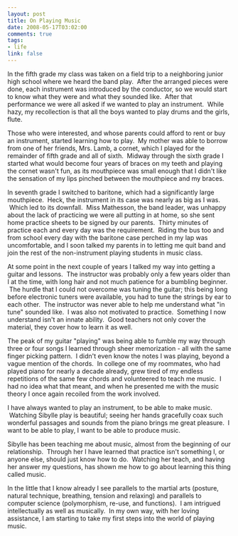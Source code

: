 ```yaml
--- 
layout: post
title: On Playing Music
date: 2008-05-17T03:02:00
comments: true
tags:
- life
link: false
---
```

In the fifth grade my class was taken on a field trip to a neighboring junior high school where we heard the band play.  After the arranged pieces were done, each instrument was introduced by the conductor, so we would start to know what they were and what they sounded like.  After that performance we were all asked if we wanted to play an instrument.  While hazy, my recollection is that all the boys wanted to play drums and the girls, flute.

Those who were interested, and whose parents could afford to rent or buy an instrument, started learning how to play.  My mother was able to borrow from one of her friends, Mrs. Lamb, a cornet, which I played for the remainder of fifth grade and all of sixth.  Midway through the sixth grade I started what would become four years of braces on my teeth and playing the cornet wasn't fun, as its mouthpiece was small enough that I didn't like the sensation of my lips pinched between the mouthpiece and my braces.

In seventh grade I switched to baritone, which had a significantly large mouthpiece.  Heck, the instrument in its case was nearly as big as I was.  Which led to its downfall.  Miss Mathesson, the band leader, was unhappy about the lack of practicing we were all putting in at home, so she sent home practice sheets to be signed by our parents.  Thirty minutes of practice each and every day was the requirement.  Riding the bus too and from school every day with the baritone case perched in my lap was uncomfortable, and I soon talked my parents in to letting me quit band and join the rest of the non-instrument playing students in music class. 

At some point in the next couple of years I talked my way into getting a guitar and lessons.  The instructor was probably only a few years older than I at the time, with long hair and not much patience for a bumbling beginner.  The hurdle that I could not overcome was tuning the guitar; this being long before electronic tuners were available, you had to tune the strings by ear to each other.  The instructor was never able to help me understand what "in tune" sounded like.  I was also not motivated to practice.  Something I now understand isn't an innate ability.  Good teachers not only cover the material, they cover how to learn it as well.

The peak of my guitar "playing" was being able to fumble my way through three or four songs I learned through sheer memorization - all with the same finger picking pattern.  I didn't even know the notes I was playing, beyond a vague mention of the chords.  In college one of my roommates, who had played piano for nearly a decade already, grew tired of my endless repetitions of the same few chords and volunteered to teach me music.  I had no idea what that meant, and when he presented me with the music theory I once again recoiled from the work involved.

I have always wanted to play an instrument, to be able to make music.  Watching Sibylle play is beautiful; seeing her hands gracefully coax such wonderful passages and sounds from the piano brings me great pleasure.  I want to be able to play, I want to be able to produce music.

Sibylle has been teaching me about music, almost from the beginning of our relationship.  Through her I have learned that practice isn't something I, or anyone else, should just know how to do.  Watching her teach, and having her answer my questions, has shown me how to go about learning this thing called music.

In the little that I know already I see parallels to the martial arts (posture, natural technique, breathing, tension and relaxing) and parallels to computer science (polymorphism, re-use, and functions).  I am intrigued intellectually as well as musically.  In my own way, with her loving assistance, I am starting to take my first steps into the world of playing music.
